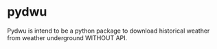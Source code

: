 # pydwu 

Pydwu is intend to be a python package to download historical weather from weather underground WITHOUT API.
